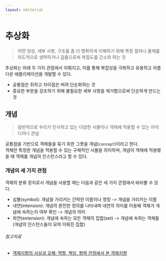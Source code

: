 ```yaml
---
layout: editorial
---
```


# 추상화

> 어떤 양상, 세부 사항, 구조를 좀 더 명확하게 이해하기 위해 특정 절차나 물체를 의도적으로 생략하거나 감춤으로써 복잡도를 간소화 하는 것

추상화는 아래 두 가지 관점에서 이뤄지고, 이를 통해 복잡성을 극복하고 유용하고 아름다운 애플리케이션을 개발할 수 있다.

- 공통점은 취하고 차이점은 버려 단순화하는 것
- 중요한 부분을 강조하기 위해 불필요한 세부 사항을 제거함으로써 단순하게 만드는 것

## 개념

> 일반적으로 우리가 인식하고 있는 다양한 사물이나 객체에 적용할 수 있는 아이디어나 관념

공통점을 기반으로 객체들을 묶기 위한 그릇을 개념(`concept`)이라고 한다.  
객체란 특정한 개념을 적용할 수 있는 구체적인 사물을 의미하며, 개념이 객체에 적용됐을 때 객체를 개념의 인스턴스라고 할 수 있다.

### 개념의 세 가지 관점

객체의 분류 장치로서 개념을 사용할 때는 다음과 같은 세 가지 관점에서 바라볼 수 있다.

- 심볼(symbol): 개념을 가리키는 간략한 이름이나 명칭 -> 개념을 가리키는 이름
- 내연(intension): 개념의 완전한 정의를 나타내며 내연의 의미를 이용해 객체가 개념에 속하는지 여부 확인 -> 개념의 의미
- 외연(extension): 개념에 속하는 모든 객체의 집합(set) -> 개념에 속하는 객체들(개념의 인스턴스들이 모여 이뤄진 집합)

###### 참고자료

- [객체지향의 사실과 오해: 역할, 책임, 협력 관점에서 본 객체지향](https://www.nl.go.kr/seoji/contents/S80100000000.do?schM=intgr_detail_view_isbn&page=1&pageUnit=10&schType=simple&schStr=객체지향의+사실&isbn=9788998139766&cipId=200539082%2C4626710)